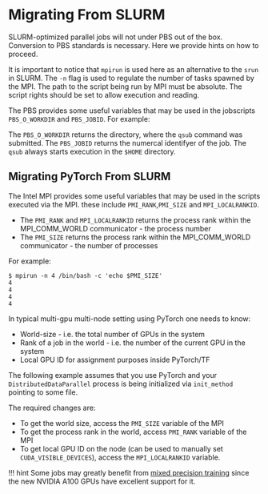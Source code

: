 # Migrating From SLURM

SLURM-optimized parallel jobs will not under PBS out of the box.
Conversion to PBS standards is necessary. Here we provide hints on how to proceed.

It is important to notice that `mpirun`  is used here as an alternative to the `srun` in SLURM. The `-n` flag is used to regulate the number of tasks spawned by the MPI. The path to the script being run by MPI must be absolute. The script rights should be set to allow execution and reading.

The PBS provides some useful variables that may be used in the jobscripts
`PBS_O_WORKDIR` and `PBS_JOBID`. For example:

The `PBS_O_WORKDIR` returns the directory, where the `qsub` command was submitted.
The `PBS_JOBID` returns the numercal identifyer of the job.
The `qsub` always starts execution in the `$HOME` directory.

## Migrating PyTorch From SLURM

The Intel MPI provides some useful variables that may be used in the scripts executed via the MPI.
these include `PMI_RANK`,`PMI_SIZE` and `MPI_LOCALRANKID`.

- The `PMI_RANK` and `MPI_LOCALRANKID` returns the process rank within the MPI_COMM_WORLD communicator - the process number
- The `PMI_SIZE` returns the process rank within the MPI_COMM_WORLD communicator - the number of processes

For example:

```
$ mpirun -n 4 /bin/bash -c 'echo $PMI_SIZE'
4
4
4
4
```

In typical multi-gpu multi-node setting using PyTorch one needs to know:

- World-size - i.e. the total number of GPUs in the system
- Rank of a job in the world - i.e. the number of the current GPU in the system
- Local GPU ID for assignment purposes inside PyTorch/TF

The following example assumes that you use PyTorch and your `DistributedDataParallel` process is being initialized via `init_method` pointing to some file.

The required changes are:

- To get the world size, access the `PMI_SIZE` variable of the MPI
- To get the process rank in the world, access `PMI_RANK` variable of the MPI
- To get local GPU ID on the node (can be used to manually set `CUDA_VISIBLE_DEVICES`), access the `MPI_LOCALRANKID` variable.

!!! hint
    Some jobs may greatly benefit from [mixed precision training][1] since the new NVIDIA A100 GPUs have excellent support for it.

[1]: https://pytorch.org/docs/stable/amp.html
